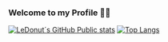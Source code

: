 ### Welcome to my Profile 🚟🌞



[![LeDonut´s GitHub Public stats](https://github-readme-stats-v63i-q3xxfxeap-ledonuts-projects.vercel.app/api?username=LeDonut)](https://github.com/anuraghazra/github-readme-stats)  [![Top Langs](https://github-readme-stats-v63i-q3xxfxeap-ledonuts-projects.vercel.app/api/top-langs/?username=LeDonut&layout=donut)](https://github.com/anuraghazra/github-readme-stats) 
